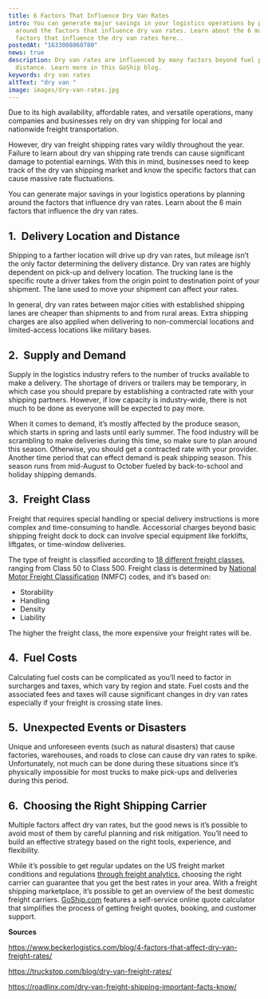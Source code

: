 ```yaml
---
title: 6 Factors That Influence Dry Van Rates
intro: You can generate major savings in your logistics operations by planning
  around the factors that influence dry van rates. Learn about the 6 main
  factors that influence the dry van rates here..
postedAt: "1633008060780"
news: true
description: Dry van rates are influenced by many factors beyond fuel prices and
  distance. Learn more in this GoShip blog.
keywords: dry van rates
altText: "dry van "
image: images/dry-van-rates.jpg
---
```

<!--StartFragment-->

Due to its high availability, affordable rates, and versatile operations, many companies and businesses rely on dry van shipping for local and nationwide freight transportation.

However, dry van freight shipping rates vary wildly throughout the year. Failure to learn about dry van shipping rate trends can cause significant damage to potential earnings. With this in mind, businesses need to keep track of the dry van shipping market and know the specific factors that can cause massive rate fluctuations.

You can generate major savings in your logistics operations by planning around the factors that influence dry van rates. Learn about the 6 main factors that influence the dry van rates.

## 1.  Delivery Location and Distance

Shipping to a farther location will drive up dry van rates, but mileage isn’t the only factor determining the delivery distance. Dry van rates are highly dependent on pick-up and delivery location. The trucking lane is the specific route a driver takes from the origin point to destination point of your shipment. The lane used to move your shipment can affect your rates.

In general, dry van rates between major cities with established shipping lanes are cheaper than shipments to and from rural areas. Extra shipping charges are also applied when delivering to non-commercial locations and limited-access locations like military bases.

## 2.  Supply and Demand

Supply in the logistics industry refers to the number of trucks available to make a delivery. The shortage of drivers or trailers may be temporary, in which case you should prepare by establishing a contracted rate with your shipping partners. However, if low capacity is industry-wide, there is not much to be done as everyone will be expected to pay more.

When it comes to demand, it’s mostly affected by the produce season, which starts in spring and lasts until early summer. The food industry will be scrambling to make deliveries during this time, so make sure to plan around this season. Otherwise, you should get a contracted rate with your provider. Another time period that can effect demand is peak shipping season. This season runs from mid-August to October fueled by back-to-school and holiday shipping demands.

## 3.  Freight Class

Freight that requires special handling or special delivery instructions is more complex and time-consuming to handle. Accessorial charges beyond basic shipping freight dock to dock can involve special equipment like forklifts, liftgates, or time-window deliveries.

The type of freight is classified according to [18 different freight classes](https://www.goship.com/blog/what-is-freight-class/), ranging from Class 50 to Class 500. Freight class is determined by [National Motor Freight Classification](http://www.nmfta.org/pages/nmfc) (NMFC) codes, and it’s based on:

* Storability
* Handling
* Density
* Liability

The higher the freight class, the more expensive your freight rates will be.

## 4.  Fuel Costs

Calculating fuel costs can be complicated as you’ll need to factor in surcharges and taxes, which vary by region and state. Fuel costs and the associated fees and taxes will cause significant changes in dry van rates especially if your freight is crossing state lines.

## 5.  Unexpected Events or Disasters

Unique and unforeseen events (such as natural disasters) that cause factories, warehouses, and roads to close can cause dry van rates to spike. Unfortunately, not much can be done during these situations since it’s physically impossible for most trucks to make pick-ups and deliveries during this period.

## 6.  Choosing the Right Shipping Carrier

Multiple factors affect dry van rates, but the good news is it’s possible to avoid most of them by careful planning and risk mitigation. You’ll need to build an effective strategy based on the right tools, experience, and flexibility.

While it’s possible to get regular updates on the US freight market conditions and regulations [through freight analytics](https://www.dat.com/industry-trends/trendlines/van/national-rates), choosing the right carrier can guarantee that you get the best rates in your area. With a freight shipping marketplace, it’s possible to get an overview of the best domestic freight carriers. [GoShip.com](http://goship.com) features a self-service online quote calculator that simplifies the process of getting freight quotes, booking, and customer support.

**Sources**

<https://www.beckerlogistics.com/blog/4-factors-that-affect-dry-van-freight-rates/>

<https://truckstop.com/blog/dry-van-freight-rates/>

<https://roadlinx.com/dry-van-freight-shipping-important-facts-know/>

<!--EndFragment-->